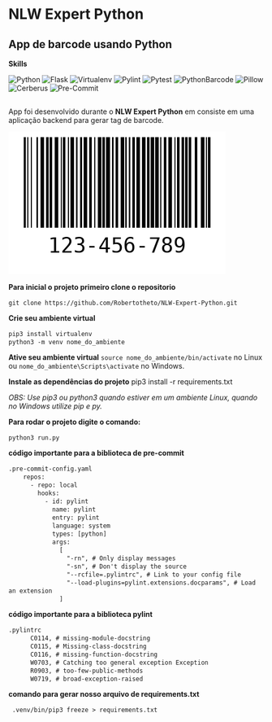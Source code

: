 # NLW Expert Python
## App de barcode usando Python

**Skills**

![Python](https://img.shields.io/badge/-Python-000?&logo=Python) ![Flask](https://img.shields.io/badge/-Flask-000?&logo=Flask) ![Virtualenv](https://img.shields.io/badge/-Virtualenv-000?&logo=Virtualenv) ![Pylint](https://img.shields.io/badge/-Pylint-000?&logo=Pylint) ![Pytest](https://img.shields.io/badge/-Pytest-000?&logo=Pytest) ![PythonBarcode](https://img.shields.io/badge/-Barcode-009?&logo=PythonBarcode) ![Pillow](https://img.shields.io/badge/-Pillow-009?&logo=Pillow) ![Cerberus](https://img.shields.io/badge/-Cerberus-009?&logo=Cerberus) ![Pre-Commit](https://img.shields.io/badge/-PreCommit-000?&logo=Pre-Commit)

##
App foi desenvolvido durante o **NLW Expert Python** em consiste em uma aplicação backend para gerar tag de barcode.

![Image](https://github.com/Robertotheto/NLW-Expert-Python/blob/main/123-456-789.png)

**Para inicial o projeto primeiro clone o repositorio**

    git clone https://github.com/Robertotheto/NLW-Expert-Python.git
**Crie seu ambiente virtual**

    pip3 install virtualenv
    python3 -m venv nome_do_ambiente
**Ative seu ambiente virtual**
`source nome_do_ambiente/bin/activate` no Linux ou `nome_do_ambiente\Scripts\activate` no Windows.

**Instale as dependências do projeto**
    pip3 install -r requirements.txt
    
*OBS: Use pip3 ou python3 quando estiver em um ambiente Linux, quando no Windows utilize pip e py.*

**Para rodar o projeto digite o comando:**

    python3 run.py

**código importante para a biblioteca de pre-commit**

    .pre-commit-config.yaml
        repos:
          - repo: local
            hooks:
              - id: pylint
                name: pylint
                entry: pylint
                language: system
                types: [python]
                args:
                  [
                    "-rn", # Only display messages
                    "-sn", # Don't display the source
                    "--rcfile=.pylintrc", # Link to your config file
                    "--load-plugins=pylint.extensions.docparams", # Load an extension
                  ]

**código importante para a biblioteca pylint**

    .pylintrc
          C0114, # missing-module-docstring
          C0115, # Missing-class-docstring
          C0116, # missing-function-docstring
          W0703, # Catching too general exception Exception
          R0903, # too-few-public-methods
          W0719, # broad-exception-raised

**comando para gerar nosso arquivo de requirements.txt**
   

     .venv/bin/pip3 freeze > requirements.txt
